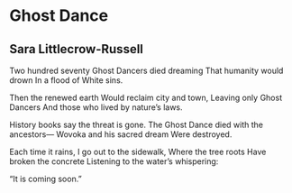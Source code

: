 # Ghost Dance
## Sara Littlecrow-Russell
Two hundred seventy
Ghost Dancers died dreaming
That humanity would drown
In a flood of White sins.

Then the renewed earth
Would reclaim city and town,
Leaving only Ghost Dancers
And those who lived by nature’s laws.

History books say the threat is gone.
The Ghost Dance died with the ancestors—
Wovoka and his sacred dream
Were destroyed.

Each time it rains,
I go out to the sidewalk,
Where the tree roots
Have broken the concrete
Listening to the water’s whispering:

“It is coming soon.”